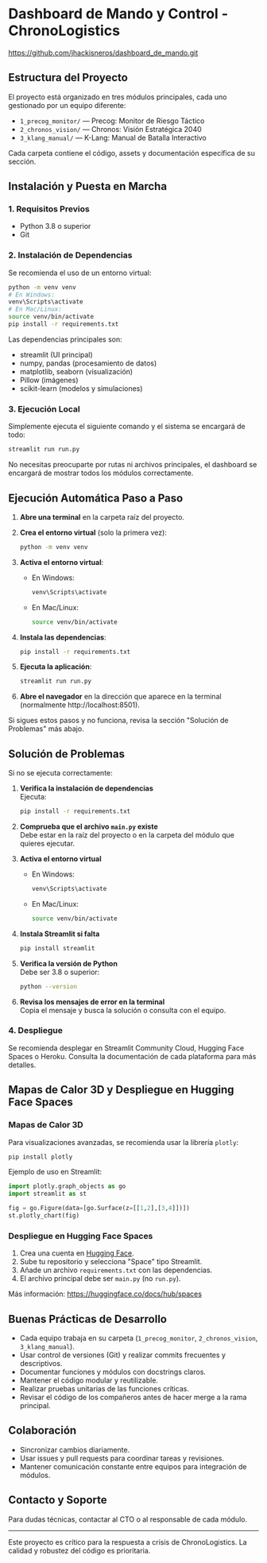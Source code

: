 # Dashboard de Mando y Control - ChronoLogistics
https://github.com/jhackisneros/dashboard_de_mando.git
## Estructura del Proyecto

El proyecto está organizado en tres módulos principales, cada uno gestionado por un equipo diferente:

- `1_precog_monitor/` — Precog: Monitor de Riesgo Táctico
- `2_chronos_vision/` — Chronos: Visión Estratégica 2040
- `3_klang_manual/` — K-Lang: Manual de Batalla Interactivo

Cada carpeta contiene el código, assets y documentación específica de su sección.

## Instalación y Puesta en Marcha

### 1. Requisitos Previos
- Python 3.8 o superior
- Git

### 2. Instalación de Dependencias

Se recomienda el uso de un entorno virtual:

```bash
python -m venv venv
# En Windows:
venv\Scripts\activate
# En Mac/Linux:
source venv/bin/activate
pip install -r requirements.txt
```

Las dependencias principales son:
- streamlit (UI principal)
- numpy, pandas (procesamiento de datos)
- matplotlib, seaborn (visualización)
- Pillow (imágenes)
- scikit-learn (modelos y simulaciones)

### 3. Ejecución Local

Simplemente ejecuta el siguiente comando y el sistema se encargará de todo:

```bash
streamlit run run.py
```

No necesitas preocuparte por rutas ni archivos principales, el dashboard se encargará de mostrar todos los módulos correctamente.

## Ejecución Automática Paso a Paso

1. **Abre una terminal** en la carpeta raíz del proyecto.

2. **Crea el entorno virtual** (solo la primera vez):
   ```bash
   python -m venv venv
   ```

3. **Activa el entorno virtual**:
   - En Windows:
     ```bash
     venv\Scripts\activate
     ```
   - En Mac/Linux:
     ```bash
     source venv/bin/activate
     ```

4. **Instala las dependencias**:
   ```bash
   pip install -r requirements.txt
   ```

5. **Ejecuta la aplicación**:
   ```bash
   streamlit run run.py
   ```

6. **Abre el navegador** en la dirección que aparece en la terminal (normalmente http://localhost:8501).

Si sigues estos pasos y no funciona, revisa la sección "Solución de Problemas" más abajo.

## Solución de Problemas

Si no se ejecuta correctamente:

1. **Verifica la instalación de dependencias**  
   Ejecuta:
   ```bash
   pip install -r requirements.txt
   ```

2. **Comprueba que el archivo `main.py` existe**  
   Debe estar en la raíz del proyecto o en la carpeta del módulo que quieres ejecutar.

3. **Activa el entorno virtual**  
   - En Windows:
     ```bash
     venv\Scripts\activate
     ```
   - En Mac/Linux:
     ```bash
     source venv/bin/activate
     ```

4. **Instala Streamlit si falta**  
   ```bash
   pip install streamlit
   ```

5. **Verifica la versión de Python**  
   Debe ser 3.8 o superior:
   ```bash
   python --version
   ```

6. **Revisa los mensajes de error en la terminal**  
   Copia el mensaje y busca la solución o consulta con el equipo.

### 4. Despliegue

Se recomienda desplegar en Streamlit Community Cloud, Hugging Face Spaces o Heroku. Consulta la documentación de cada plataforma para más detalles.

## Mapas de Calor 3D y Despliegue en Hugging Face Spaces

### Mapas de Calor 3D
Para visualizaciones avanzadas, se recomienda usar la librería `plotly`:

```bash
pip install plotly
```

Ejemplo de uso en Streamlit:
```python
import plotly.graph_objects as go
import streamlit as st

fig = go.Figure(data=[go.Surface(z=[[1,2],[3,4]])])
st.plotly_chart(fig)
```

### Despliegue en Hugging Face Spaces
1. Crea una cuenta en [Hugging Face](https://huggingface.co/).
2. Sube tu repositorio y selecciona "Space" tipo Streamlit.
3. Añade un archivo `requirements.txt` con las dependencias.
4. El archivo principal debe ser `main.py` (no `run.py`).

Más información: https://huggingface.co/docs/hub/spaces

## Buenas Prácticas de Desarrollo

- Cada equipo trabaja en su carpeta (`1_precog_monitor`, `2_chronos_vision`, `3_klang_manual`).
- Usar control de versiones (Git) y realizar commits frecuentes y descriptivos.
- Documentar funciones y módulos con docstrings claros.
- Mantener el código modular y reutilizable.
- Realizar pruebas unitarias de las funciones críticas.
- Revisar el código de los compañeros antes de hacer merge a la rama principal.

## Colaboración

- Sincronizar cambios diariamente.
- Usar issues y pull requests para coordinar tareas y revisiones.
- Mantener comunicación constante entre equipos para integración de módulos.

## Contacto y Soporte

Para dudas técnicas, contactar al CTO o al responsable de cada módulo.

---

Este proyecto es crítico para la respuesta a crisis de ChronoLogistics. La calidad y robustez del código es prioritaria.
